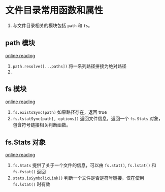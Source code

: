 # 文件目录常用函数和属性

1. 与文件目录相关的模块包括 `path` 和 `fs`。

## path 模块

[online reading](https://nodejs.org/api/path.html)

1. `path.resolve([...paths])` 将一系列路径拼接为绝对路径
2.

## fs 模块

[online reading](https://nodejs.org/api/fs.html)

1. `fs.existsSync(path)` 如果路径存在，返回 true
2. `fs.lstatSync(path[, options])` 返回文件信息，返回一个 `fs.Stats` 对象，包含符号链接相关判断函数。

## fs.Stats 对象

[online reading](https://nodejs.org/api/fs.html#fs_class_fs_stats)

1. `fs.Stats` 提供了关于一个文件的信息，可以由 `fs.stat()`, `fs.lstat()` 和 `fs.fstat()` 返回
2. `stats.isSymbolicLink()` 判断一个文件是否是符号链接，仅在使用 `fs.lstat()` 时有效